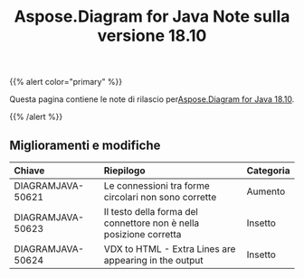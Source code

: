 ﻿---
title: Aspose.Diagram for Java Note sulla versione 18.10
type: docs
weight: 30
url: /it/java/aspose-diagram-for-java-18-10-release-notes/
---
{{% alert color="primary" %}} 

 Questa pagina contiene le note di rilascio per[Aspose.Diagram for Java 18.10](https://docs.aspose.com/diagram/java/aspose-diagram-for-java-18-10-release-notes/).

{{% /alert %}} 
## **Miglioramenti e modifiche**

|**Chiave**|**Riepilogo**|**Categoria**|
|:- |:- |:- |
|DIAGRAMJAVA-50621|Le connessioni tra forme circolari non sono corrette|Aumento|
|DIAGRAMJAVA-50623|Il testo della forma del connettore non è nella posizione corretta|Insetto|
|DIAGRAMJAVA-50624|VDX to HTML - Extra Lines are appearing in the output|Insetto|

